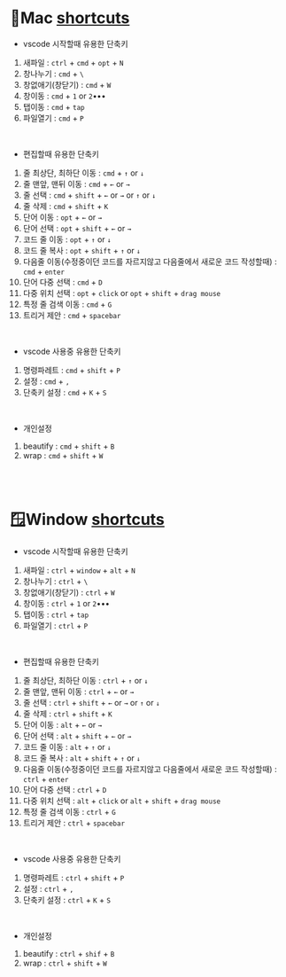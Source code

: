 # 🍎Mac [shortcuts](https://code.visualstudio.com/shortcuts/keyboard-shortcuts-macos.pdf)

- vscode 시작할때 유용한 단축키
1. 새파일 : `ctrl` + `cmd` + `opt` + `N`
2. 창나누기 : `cmd` + `\`
3. 창없애기(창닫기) : `cmd` + `W`
4. 창이동 : `cmd` + `1` or `2`•••
5. 탭이동 : `cmd` + `tap`
6. 파일열기 : `cmd` + `P`

<br>

- 편집할때 유용한 단축키
1. 줄 최상단, 최하단 이동 : `cmd` + `↑` or `↓`
2. 줄 맨앞, 맨뒤 이동 : `cmd` + `←` or `→`
3. 줄 선택 : `cmd` + `shift` + `←` or `→` or `↑` or `↓`
4. 줄 삭제 : `cmd` + `shift` + `K`
5. 단어 이동 : `opt` + `←` or `→`
6. 단어 선택 : `opt` + `shift` + `←` or `→`
7. 코드 줄 이동 : `opt` + `↑` or `↓`
8. 코드 줄 복사 : `opt` + `shift` + `↑` or `↓`
9. 다음줄 이동(수정중이던 코드를 자르지않고 다음줄에서 새로운 코드 작성할때) : `cmd` + `enter`
10. 단어 다중 선택 : `cmd` + `D`
11. 다중 위치 선택 : `opt` + `click` or `opt` + `shift` + `drag mouse`
12. 특정 줄 검색 이동 : `cmd` + `G`
13. 트리거 제안 : `cmd` + `spacebar`

<br>

- vscode 사용중 유용한 단축키
1. 명령파레트 : `cmd` + `shift` + `P`
2. 설정 : `cmd` + `,`
3. 단축키 설정 : `cmd` + `K` + `S`

<br>

- 개인설정
1. beautify : `cmd` + `shift` + `B`
2. wrap : `cmd` + `shift` + `W`


<br>
<br>

# 🪟Window [shortcuts](https://code.visualstudio.com/shortcuts/keyboard-shortcuts-windows.pdf)
- vscode 시작할때 유용한 단축키
1. 새파일 : `ctrl` + `window` + `alt` + `N`
2. 창나누기 : `ctrl` + `\`
3. 창없애기(창닫기) : `ctrl` + `W`
4. 창이동 : `ctrl` + `1` or `2`•••
5. 탭이동 : `ctrl` + `tap`
6. 파일열기 : `ctrl` + `P`

<br>

- 편집할때 유용한 단축키
1. 줄 최상단, 최하단 이동 : `ctrl` + `↑` or `↓`
2. 줄 맨앞, 맨뒤 이동 : `ctrl` + `←` or `→`
3. 줄 선택 : `ctrl` + `shift` + `←` or `→` or `↑` or `↓`
4. 줄 삭제 : `ctrl` + `shift` + `K`
5. 단어 이동 : `alt` + `←` or `→`
6. 단어 선택 : `alt` + `shift` + `←` or `→`
7. 코드 줄 이동 : `alt` + `↑` or `↓`
8. 코드 줄 복사 : `alt` + `shift` + `↑` or `↓`
9. 다음줄 이동(수정중이던 코드를 자르지않고 다음줄에서 새로운 코드 작성할때) : `ctrl` + `enter`
10. 단어 다중 선택 : `ctrl` + `D`
11. 다중 위치 선택 : `alt` + `click` or `alt` + `shift` + `drag mouse`
12. 특정 줄 검색 이동 : `ctrl` + `G`
13. 트리거 제안 : `ctrl` + `spacebar`

<br>

- vscode 사용중 유용한 단축키
1. 명령파레트 : `ctrl` + `shift` + `P`
2. 설정 : `ctrl` + `,`
3. 단축키 설정 : `ctrl` + `K` + `S`

<br>

- 개인설정
1. beautify : `ctrl` + `shif` + `B`
2. wrap : `ctrl` + `shift` + `W`

